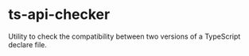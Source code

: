 # ts-api-checker
Utility to check the compatibility between two versions of a TypeScript declare file.

